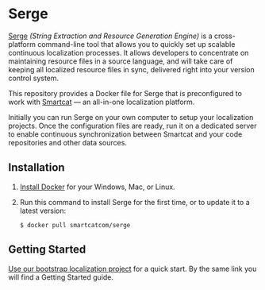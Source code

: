 # Serge

[Serge](https://serge.io/) _(String Extraction and Resource Generation Engine)_ is a cross-platform command-line tool that allows you to quickly set up scalable continuous localization processes. It allows developers to concentrate on maintaining resource files in a source language, and will take care of keeping all localized resource files in sync, delivered right into your version control system.

This repository provides a Docker file for Serge that is preconfigured to work with [Smartcat](https://smartcat.ai/) — an all-in-one localization platform.

Initially you can run Serge on your own computer to setup your localization projects. Once the configuration files are ready, run it on a dedicated server to enable continuous synchronization between Smartcat and your code repositories and other data sources.

## Installation

1. [Install Docker](https://www.docker.com/products/docker-desktop) for your Windows, Mac, or Linux.

2. Run this command to install Serge for the first time, or to update it to a latest version:

       $ docker pull smartcatcom/serge

## Getting Started

[Use our bootstrap localization project](https://github.com/smartcatai/smartcat-serge-bootstrap) for a quick start. By the same link you will find a Getting Started guide.
